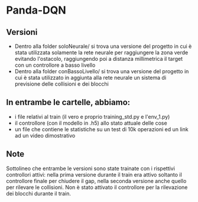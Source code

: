 # Panda-DQN

## Versioni

* Dentro alla folder soloNeurale/ si trova una versione del progetto in cui è stata utilizzata solamente la rete neurale per raggiungere la zona verde evitando l'ostacolo, raggiungendo poi a distanza millimetrica il target con un controllore a basso livello
* Dentro alla folder conBassoLivello/ si trova una versione del progetto in cui è stata utilizzato in aggiunta alla rete neurale un sistema di previsione delle collisioni e dei blocchi

## In entrambe le cartelle, abbiamo:

* i file relativi al train (il vero e proprio training_std.py e l'env_1.py)
* il controllore (con il modello in .h5) allo stato attuale delle cose
* un file che contiene le statistiche su un test di 10k operazioni ed un link ad un video dimostrativo

## Note

Sottolineo che entrambe le versioni sono state trainate con i rispettivi controllori attivi: nella prima versione durante il train era attivo soltanto il controllore finale per chiudere il gap, nella seconda versione anche quello per rilevare le collisioni. Non è stato attivato il controllore per la rilevazione dei blocchi durante il train.
